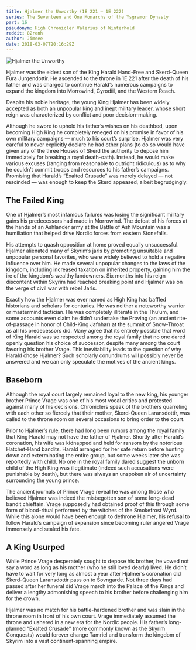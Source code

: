 ```yaml
---
title: Hjalmer the Unworthy (1E 221 — 1E 222)
series: The Seventeen and One Monarchs of the Ysgramor Dynasty
part: 16
pseudonym: High Chronicler Valerius of Winterhold
reddit: 82renh
author: Jimeee
date: 2018-03-07T20:16:29Z
---
```


![Hjalmer the Unworthy][banner]

Hjalmer was the eldest son of the King Harald Hand-Free and Skerd-Queen Fura
Jurgendottir. He ascended to the throne in 1E 221 after the death of his father
and was charged to continue Harald’s numerous campaigns to expand the kingdom
into Morrowind, Cyrodiil, and the Western Reach.

Despite his noble heritage, the young King Hjalmer has been widely accepted as
both an unpopular king and inept military leader, whose short reign was
characterized by conflict and poor decision-making.

Although he swore to uphold his father’s wishes on his deathbed, upon becoming
High King he completely reneged on his promise in favor of his own military
campaigns — much to his court’s surprise. Hjalmer was very careful to never
explicitly declare he had other plans (to do so would have given any of the
three Houses of Skerd the authority to depose him immediately for breaking a
royal death-oath). Instead, he would make various excuses (ranging from
reasonable to outright ridiculous) as to why he couldn’t commit troops and
resources to his father’s campaigns. Promising that Harald’s “Exalted Crusade”
was merely delayed — not rescinded — was enough to keep the Skerd appeased,
albeit begrudgingly.

## The Failed King

One of Hjalmer’s most infamous failures was losing the significant military
gains his predecessors had made in Morrowind. The defeat of his forces at the
hands of an Ashlander army at the Battle of Ash Mountain was a humiliation that
helped drive Nordic forces from eastern Stonefalls.

His attempts to quash opposition at home proved equally unsuccessful. Hjalmer
alienated many of Skyrim’s jarls by promoting unsuitable and unpopular personal
favorites, who were widely believed to hold a negative influence over him. He
made several unpopular changes to the laws of the kingdom, including increased
taxation on inherited property, gaining him the ire of the kingdom’s wealthy
landowners. Six months into his reign discontent within Skyrim had reached
breaking point and Hjalmer was on the verge of civil war with rebel Jarls.

Exactly how the Hjalmer was ever named as High King has baffled historians and
scholars for centuries. He was neither a noteworthy warrior or mastermind
tactician. He was completely illiterate in the Thu’um, and some accounts even
claim he didn’t undertake the Proving (an ancient rite-of-passage in honor of
Child-King Jafnhar) at the summit of Snow-Throat as all his predecessors did.
Many agree that its entirely possible that word of King Harald was so respected
among the royal family that no one dared openly question his choice of
successor, despite many among the court favoring his brother Vrage. This
inevitability leads to the question of why Harald chose Hjalmer? Such scholarly
conundrums will possibly never be answered and we can only speculate the motives
of the ancient kings.

## Baseborn

Although the royal court largely remained loyal to the new king, his younger
brother Prince Vrage was one of his most vocal critics and protested against
many of his decisions. Chroniclers speak of the brothers quarreling with each
other so fiercely that their mother, Skerd-Queen Laransdottir, was called to the
throne room on several occasions to bring order to the court.

Prior to Hjalmer’s rule, there had long been rumors among the royal family that
King Harald may not have the father of Hjalmer. Shortly after Harald’s
coronation, his wife was kidnapped and held for ransom by the notorious
Hatchet-Hand bandits. Harald arranged for her safe return before hunting down
and exterminating the entire group, but some weeks later she was reportedly with
child. No one in the royal family dared suggest the unborn child of the High
King was illegitimate (indeed such accusations were punishable by death), but
there was always an unspoken air of uncertainty surrounding the young prince.

The ancient journals of Prince Vrage reveal he was among those who believed
Hjalmer was indeed the misbegotten son of some long-dead bandit chieftain. Vrage
supposedly had obtained proof of this through some form of blood-ritual
performed by the witches of the Smokefrost Wyrd. While this alone would have
been enough to dethrone Hjalmer, his refusal to follow Harald’s campaign of
expansion since becoming ruler angered Vrage immensely and sealed his fate.

## A King Usurped

While Prince Vrage desperately sought to depose his brother, he vowed not say a
word as long as his mother (who he still loved dearly) lived. He didn’t have to
wait for very long as almost a year after Hjalmer’s coronation did Skerd-Queen
Laransdottir pass on to Sovngarde. Not three days had passed after her funeral
did Vrage march into the Palace of the Kings and deliver a lengthy admonishing
speech to his brother before challenging him for the crown.

Hjalmer was no match for his battle-hardened brother and was slain in the throne
room in front of his own court. Vrage immediately assumed the throne and ushered
in a new era for the Nordic people. His father’s long-planned “Exalted Crusade”
(more commonly known as the Skyrim Conquests) would forever change Tamriel and
transform the kingdom of Skyrim into a vast continent-spanning empire.

[banner]: ./82renh/banner-hjalmer.png
